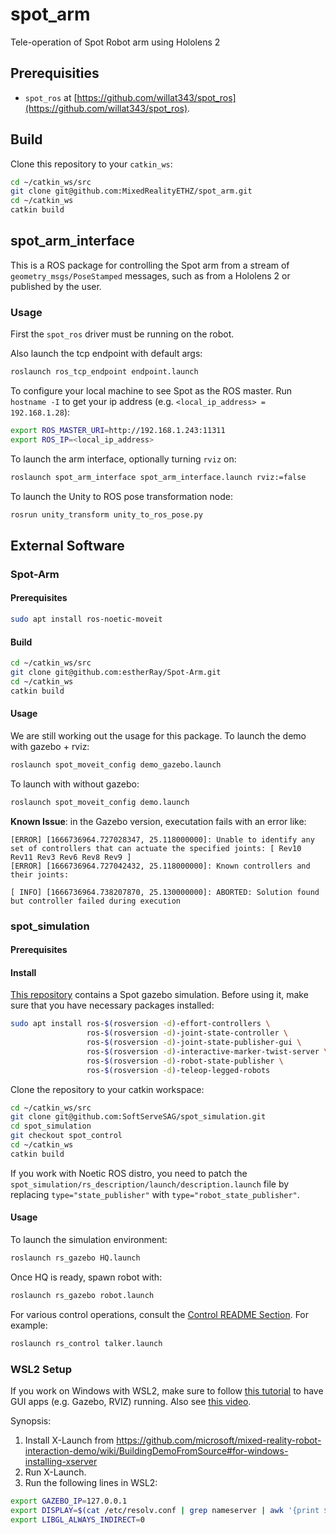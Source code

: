 # spot_arm
Tele-operation of Spot Robot arm using Hololens 2

## Prerequisities

* `spot_ros` at [https://github.com/willat343/spot_ros](https://github.com/willat343/spot_ros).

## Build

Clone this repository to your `catkin_ws`:
```bash
cd ~/catkin_ws/src
git clone git@github.com:MixedRealityETHZ/spot_arm.git
cd ~/catkin_ws
catkin build
```

## spot_arm_interface

This is a ROS package for controlling the Spot arm from a stream of `geometry_msgs/PoseStamped` messages, such as from a Hololens 2 or published by the user.

### Usage

First the `spot_ros` driver must be running on the robot.

Also launch the tcp endpoint with default args:
```bash
roslaunch ros_tcp_endpoint endpoint.launch
```

To configure your local machine to see Spot as the ROS master. Run `hostname -I` to get your ip address (e.g. `<local_ip_address> = 192.168.1.28`):
```bash
export ROS_MASTER_URI=http://192.168.1.243:11311
export ROS_IP=<local_ip_address>
```

To launch the arm interface, optionally turning `rviz` on:
```bash
roslaunch spot_arm_interface spot_arm_interface.launch rviz:=false
```

To launch the Unity to ROS pose transformation node:
```bash
rosrun unity_transform unity_to_ros_pose.py
```

## External Software

### Spot-Arm

#### Prerequisites

```bash
sudo apt install ros-noetic-moveit
```

#### Build

```bash
cd ~/catkin_ws/src
git clone git@github.com:estherRay/Spot-Arm.git
cd ~/catkin_ws
catkin build
```

#### Usage

We are still working out the usage for this package. To launch the demo with gazebo + rviz:
```bash
roslaunch spot_moveit_config demo_gazebo.launch
```

To launch with without gazebo:
```bash
roslaunch spot_moveit_config demo.launch
```

**Known Issue**: in the Gazebo version, executation fails with an error like:
```
[ERROR] [1666736964.727028347, 25.118000000]: Unable to identify any set of controllers that can actuate the specified joints: [ Rev10 Rev11 Rev3 Rev6 Rev8 Rev9 ]
[ERROR] [1666736964.727042432, 25.118000000]: Known controllers and their joints:

[ INFO] [1666736964.738207870, 25.130000000]: ABORTED: Solution found but controller failed during execution
```

### spot_simulation

#### Prerequisites



#### Install

[This repository](https://github.com/SoftServeSAG/spot_simulation/tree/spot_control) contains a Spot gazebo simulation. Before using it, make sure that you have necessary packages installed:
```bash
sudo apt install ros-$(rosversion -d)-effort-controllers \
                 ros-$(rosversion -d)-joint-state-controller \
                 ros-$(rosversion -d)-joint-state-publisher-gui \
                 ros-$(rosversion -d)-interactive-marker-twist-server \
                 ros-$(rosversion -d)-robot-state-publisher \
                 ros-$(rosversion -d)-teleop-legged-robots
```

Clone the repository to your catkin workspace:
```bash
cd ~/catkin_ws/src
git clone git@github.com:SoftServeSAG/spot_simulation.git
cd spot_simulation
git checkout spot_control
cd ~/catkin_ws
catkin build
```

If you work with Noetic ROS distro, you need to patch the `spot_simulation/rs_description/launch/description.launch` file by replacing `type="state_publisher"` with `type="robot_state_publisher"`. 

#### Usage

To launch the simulation environment:
```bash
roslaunch rs_gazebo HQ.launch
```

Once HQ is ready, spawn robot with:
```bash
roslaunch rs_gazebo robot.launch
```

For various control operations, consult the [Control README Section](https://github.com/SoftServeSAG/spot_simulation/tree/spot_control#control). For example:
```bash
roslaunch rs_control talker.launch 
```

### WSL2 Setup

If you work on Windows with WSL2, make sure to follow [this tutorial](https://github.com/microsoft/mixed-reality-robot-interaction-demo/wiki/BuildingDemoFromSource#for-windows-installing-xserver) to have GUI apps (e.g. Gazebo, RVIZ) running. Also see [this video](https://youtu.be/DW7l9LHdK5c).

Synopsis:
1. Install X-Launch from https://github.com/microsoft/mixed-reality-robot-interaction-demo/wiki/BuildingDemoFromSource#for-windows-installing-xserver
2. Run X-Launch.
3. Run the following lines in WSL2:
```bash
export GAZEBO_IP=127.0.0.1
export DISPLAY=$(cat /etc/resolv.conf | grep nameserver | awk '{print $2}'):0 
export LIBGL_ALWAYS_INDIRECT=0
```

